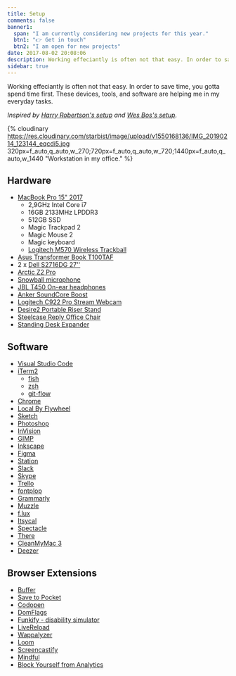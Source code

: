 ```yaml
---
title: Setup
comments: false
banner1:
  span: "I am currently considering new projects for this year."
  btn1: "👉 Get in touch"
  btn2: "I am open for new projects"
date: 2017-08-02 20:08:06
description: Working effeciantly is often not that easy. In order to save time, you gotta spend time first. These devices, tools, and software are helping me in my everyday tasks.
sidebar: true
---
```


Working effeciantly is often not that easy. In order to save time, you gotta spend time first. These devices, tools, and software are helping me in my everyday tasks.

_Inspired by [Harry Robertson's setup](//csswizardry.com/uses/) and [Wes Bos's setup](//wesbos.com/uses/)._

{% cloudinary https://res.cloudinary.com/starbist/image/upload/v1550168136/IMG_20190214_123144_eqcdi5.jpg 320px=f_auto,q_auto,w_270;720px=f_auto,q_auto,w_720;1440px=f_auto,q_auto,w_1440 "Workstation in my office." %}

## Hardware

- [MacBook Pro 15" 2017](//support.apple.com/kb/SP756?locale=en_US)
  - 2,9GHz Intel Core i7
  - 16GB 2133MHz LPDDR3
  - 512GB SSD
  - Magic Trackpad 2
  - Magic Mouse 2
  - Magic keyboard
  - [Logitech M570 Wireless Trackball](//www.logitech.com/en-us/product/wireless-trackball-m570)
- [Asus Transformer Book T100TAF](//www.asus.com/us/2-in-1-PCs/ASUS_Transformer_Book_T100TAF/)
- 2 x [Dell S2716DG 27''](//www.dell.com/en-us/shop/dell-27-gaming-monitor-s2716dg/apd/210-agjr/monitors-monitor-accessories)
- [Arctic Z2 Pro](//www.arctic.ac/eu_en/z-2-pro.html)
- [Snowball microphone](//www.bluedesigns.com/products/snowball/)
- [JBL T450 On-ear headphones](//www.jbl.com/JBL+T450.html)
- [Anker SoundCore Boost](//www.anker.com/products/variant/SoundCore-Boost-Bluetooth-Speaker-/A3145011)
- [Logitech C922 Pro Stream Webcam](//www.logitech.com/en-us/product/c922-pro-stream-webcaml)
- [Desire2 Portable Riser Stand](//desire2.co.uk/product/WTT-AS02SI)
- [Steelcase Reply Office Chair](//www.steelcase.com/products/office-chairs/reply/)
- [Standing Desk Expander](//webshop.schachermayer.com/cat/hr-HR/product/podizno-postolje-stola-expander-elektricno-podesavanje-vis-680-1180mm-ral9006/103327003)

## Software

- [Visual Studio Code](//code.visualstudio.com/)
- [iTerm2](//www.iterm2.com/index.html)
  - [fish](//fishshell.com/)
  - [zsh](//ohmyz.sh/)
  - [git-flow](//github.com/nvie/gitflow)
- [Chrome](//www.google.com/chrome/)
- [Local By Flywheel](//local.getflywheel.com/)
- [Sketch](//www.sketchapp.com/)
- [Photoshop](//www.adobe.com/products/photoshop.html)
- [InVision](//invisionapp.com/)
- [GIMP](//www.gimp.org/)
- [Inkscape](//inkscape.org/en/)
- [Figma](//www.figma.com/)
- [Station](//apps.getstation.com/)
- [Slack](//slack.com/)
- [Skype](//www.skype.com/en/)
- [Trello](//trello.com/)
- [fontplop](//www.fontplop.com/)
- [Grammarly](//www.grammarly.com/)
- [Muzzle](//muzzleapp.com/)
- [f.lux](//justgetflux.com/)
- [Itsycal](//www.mowglii.com/itsycal/)
- [Spectacle](//www.spectacleapp.com/)
- [There](//there.pm/)
- [CleanMyMac 3](//macpaw.com/cleanmymac)
- [Deezer](//deezer.com/)

## Browser Extensions
- [Buffer](//buffer.com/)
- [Save to Pocket](//chrome.google.com/webstore/detail/save-to-pocket/niloccemoadcdkdjlinkgdfekeahmflj?hl=en)
- [Codopen](//chrome.google.com/webstore/detail/codopen/agnkphdgffianchpipdbkeaclfbobaak?hl=en)
- [DomFlags](//chrome.google.com/webstore/detail/domflags/nindoglnpjcjoaheijieagogboabafkc)
- [Funkify - disability simulator](//chrome.google.com/webstore/detail/funkify-disability-simula/ojcijjdchelkddboickefhnbdpeajdjg?hl=en)
- [LiveReload](//chrome.google.com/webstore/detail/livereload/jnihajbhpnppcggbcgedagnkighmdlei?hl=en)
- [Wappalyzer](//chrome.google.com/webstore/detail/wappalyzer/gppongmhjkpfnbhagpmjfkannfbllamg)
- [Loom](//chrome.google.com/webstore/detail/loom-video-recorder-scree/liecbddmkiiihnedobmlmillhodjkdmb)
- [Screencastify](//chrome.google.com/webstore/detail/screencastify-screen-vide/mmeijimgabbpbgpdklnllpncmdofkcpn?hl=en)
- [Mindful](//chrome.google.com/webstore/detail/mindful-beta/cieekmjjdkckhpidgaffphlaljdfhhab)
- [Block Yourself from Analytics](//chrome.google.com/webstore/detail/block-yourself-from-analy/fadgflmigmogfionelcpalhohefbnehm?hl=en)
